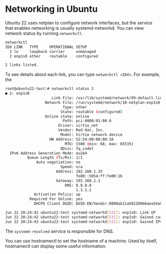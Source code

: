 # Networking in Ubuntu

Ubuntu 22 uses netplan to configure network interfaces, but the service that enables networking is usually systemd-networkd. You can view network status by running `networkctl`.

```sh
networkctl
IDX LINK   TYPE     OPERATIONAL SETUP     
  1 lo     loopback carrier     unmanaged
  2 enp1s0 ether    routable    configured

2 links listed.
```

To see details about each link, you can type `networkctl <IDX>`. For example, the 

```sh
root@ubuntu22-test:# networkctl status 2
● 2: enp1s0                                                                    
                     Link File: /usr/lib/systemd/network/99-default.link
                  Network File: /run/systemd/network/10-netplan-enp1s0.network
                          Type: ether
                         State: routable (configured)
                  Online state: online                                         
                          Path: pci-0000:01:00.0
                        Driver: virtio_net
                        Vendor: Red Hat, Inc.
                         Model: Virtio network device
                    HW Address: 52:54:00:00:00:16
                           MTU: 1500 (min: 68, max: 65535)
                         QDisc: fq_codel
  IPv6 Address Generation Mode: eui64
          Queue Length (Tx/Rx): 1/1
              Auto negotiation: no
                         Speed: n/a
                       Address: 192.168.1.33
                                fe80::5054:ff:fe00:16
                       Gateway: 192.168.1.1
                           DNS: 8.8.8.8
                                1.1.1.1
             Activation Policy: up
           Required For Online: yes
             DHCP6 Client DUID: DUID-EN/Vendor:0000ab11ab9226666aea54a00000

Jun 22 20:24:42 ubuntu22-test systemd-networkd[531]: enp1s0: Link UP
Jun 22 20:24:42 ubuntu22-test systemd-networkd[531]: enp1s0: Gained carrier
Jun 22 20:24:43 ubuntu22-test systemd-networkd[531]: enp1s0: Gained IPv6LL
```

The `systemd-resolved` service is responsible for DNS. 

You can use hostnamectl to set the hostname of a machine. Used by itself, hostnamectl can display some useful information.